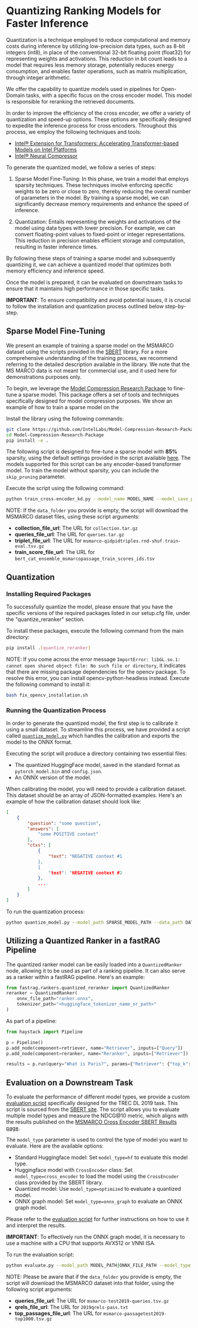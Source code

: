 # Quantizing Ranking Models for Faster Inference

Quantization is a technique employed to reduce computational and memory costs during inference by utilizing low-precision data types, such as 8-bit integers (int8), in place of the conventional 32-bit floating point (float32) for representing weights and activations. This reduction in bit count leads to a model that requires less memory storage, potentially reduces energy consumption, and enables faster operations, such as matrix multiplication, through integer arithmetic.

We offer the capability to quantize models used in pipelines for Open-Domain tasks, with a specific focus on the cross encoder model. This model is responsible for reranking the retrieved documents.

In order to improve the efficiency of the cross encoder, we offer a variety of quantization and speed-up options. These options are specifically designed to expedite the inference process for cross encoders. Throughout this process, we employ the following techniques and tools:

* [Intel® Extension for Transformers: Accelerating Transformer-based Models on Intel Platforms](https://github.com/intel/intel-extension-for-transformers)
* [Intel® Neural Compressor](https://github.com/intel/neural-compressor)

To generate the quantized model, we follow a series of steps:

1. Sparse Model Fine-Tuning: In this phase, we train a model that employs sparsity techniques. These techniques involve enforcing specific weights to be zero or close to zero, thereby reducing the overall number of parameters in the model. By training a sparse model, we can significantly decrease memory requirements and enhance the speed of inference.

2. Quantization: Entails representing the weights and activations of the model using data types with lower precision. For example, we can convert floating-point values to fixed-point or integer representations. This reduction in precision enables efficient storage and computation, resulting in faster inference times.

By following these steps of training a sparse model and subsequently quantizing it, we can achieve a quantized model that optimizes both memory efficiency and inference speed.

Once the model is prepared, it can be evaluated on downstream tasks to ensure that it maintains high performance in those specific tasks.

**IMPORTANT**: To ensure compatibility and avoid potential issues, it is crucial to follow the installation and quantization process outlined below step-by-step.

## Sparse Model Fine-Tuning

We present an example of training a sparse model on the MSMARCO dataset using the scripts provided in the [SBERT](https://github.com/UKPLab/sentence-transformers/tree/master/examples/training/ms_marco) library. For a more comprehensive understanding of the training process, we recommend referring to the detailed description available in the library. We note that the MS MARCO data is not meant for commercial use, and it used here for demonstrations purposes only.

To begin, we leverage the [Model Compression Research Package](https://github.com/IntelLabs/Model-Compression-Research-Package) to fine-tune a sparse model. This package offers a set of tools and techniques specifically designed for model compression purposes. We show an example of how to train a sparse model on the

Install the library using the following commands:

```bash
git clone https://github.com/IntelLabs/Model-Compression-Research-Package
cd Model-Compression-Research-Package
pip install -e .
```

The following script is designed to fine-tune a sparse model with **85%** sparsity, using the default settings provided in the script available [here](https://huggingface.co/Intel/bert-base-uncased-sparse-85-unstructured-pruneofa). The models supported for this script can be any encoder-based transformer model. To train the model without sparsity, you can include the `skip_pruning` parameter.

Execute the script using the following command:

```sh
python train_cross-encoder_kd.py --model_name MODEL_NAME --model_save_path SAVE_PATH --data_folder DATA_FOLDER
```

NOTE: If the `data_folder` you provide is empty, the script will download the MSMARCO dataset files, using these script arguments:

* **collection_file_url**: The URL for `collection.tar.gz`
* **queries_file_url**: The URL for `queries.tar.gz`
* **triplet_file_url**: The URL for `msmarco-qidpidtriples.rnd-shuf.train-eval.tsv.gz`
* **train_score_file_url**: The URL for `bert_cat_ensemble_msmarcopassage_train_scores_ids.tsv`

## Quantization

### Installing Required Packages

To successfully quantize the model, please ensure that you have the specific versions of the required packages listed in our setup.cfg file, under the "quantize_reranker" section.

To install these packages, execute the following command from the main directory:

```sh
pip install .[quantize_reranker]
```

NOTE: If you come across the error message `ImportError: libGL.so.1: cannot open shared object file: No such file or directory`, it indicates that there are missing package dependencies for the opencv package. To resolve this error, you can install opencv-python-headless instead. Execute the following command to install it:

```sh
bash fix_opencv_installation.sh
```

### Running the Quantization Process

In order to generate the quantized model, the first step is to calibrate it using a small dataset. To streamline this process, we have provided a script called [`quantize_model.py`](quantize_model.py) which handles the calibration and exports the model to the ONNX format.

Executing the script will produce a directory containing two essential files:

* The quantized HuggingFace model, saved in the standard format as `pytorch_model.bin` and `config.json`.
* An ONNX version of the model.

When calibrating the model, you will need to provide a calibration dataset. This dataset should be an array of JSON-formatted examples. Here's an example of how the calibration dataset should look like:

```json
[
    {
        "question": "some question",
        "answers": [
            "some POSITIVE context"
        ],
        "ctxs": [
            {
                "text": "NEGATIVE context #1
            },
            {
                "text": "NEGATIVE context #2
            },
            ...
        ]
    }
]
```

To run the quantization process:

```sh
python quantize_model.py --model_path SPARSE_MODEL_PATH --data_path DATA_PATH
```

## Utilizing a Quantized Ranker in a fastRAG Pipeline

The quantized ranker model can be easily loaded into a `QuantizedRanker` node, allowing it to be used as part of a ranking pipeline. It can also serve as a ranker within a fastRAG pipeline.
Here's an example:

```python
from fastrag.rankers.quantized_reranker import QuantizedRanker
reranker = QuantizedRanker(
    onnx_file_path="ranker.onnx",
    tokenizer_path="<huggingface_tokenizer_name_or_path>"
)
```

As part of a pipeline:

```python
from haystack import Pipeline

p = Pipeline()
p.add_node(component=retriever, name="Retriever", inputs=["Query"])
p.add_node(component=reranker, name="Reranker", inputs=["Retriever"])

results = p.run(query="What is Paris?", params={"Retriever": {"top_k": 30}, "Reranker": {"top_k": 10}})
```

## Evaluation on a Downstream Task

To evaluate the performance of different model types, we provide a custom [evaluation script](evaluate.py) specifically designed for the TREC DL 2019 task. This script is sourced from the [SBERT site](https://github.com/UKPLab/sentence-transformers/blob/master/examples/training/ms_marco/eval_cross-encoder-trec-dl.py). The script allows you to evaluate multiple model types and measure the NDCG@10 metric, which aligns with the results published on the [MSMARCO Cross Encoder SBERT Results page](https://www.sbert.net/docs/pretrained-models/ce-msmarco.html).

The `model_type` parameter is used to control the type of model you want to evaluate. Here are the available options:

* Standard Huggingface model: Set `model_type=hf` to evaluate this model type.
* Huggingface model with `CrossEncoder` class: Set `model_type=cross_encoder` to load the model using the `CrossEncoder` class provided by the SBERT library.
* Quantized model: Use `model_type=optimized` to evaluate a quantized model.
* ONNX graph model: Set `model_type=onnx_graph` to evaluate an ONNX graph model.

Please refer to the [evaluation script](evaluate.py) for further instructions on how to use it and interpret the results.

**IMPORTANT**: To effectively run the ONNX graph model, it is necessary to use a machine with a CPU that supports AVX512 or VNNI ISA.

To run the evaluation script:

```sh
python evaluate.py --model_path MODEL_PATH|ONNX_FILE_PATH --model_type onnx_graph|optimized|hf|cross_encoder --tokenizer_path TOKENIZER_PATH
```

NOTE: Please be aware that if the `data_folder` you provide is empty, the script will download the MSMARCO dataset into that folder, using the following script arguments:

* **queries_file_url**: The URL for `msmarco-test2019-queries.tsv.gz`
* **qrels_file_url**: The URL for `2019qrels-pass.txt`
* **top_passages_file_url**: The URL for `msmarco-passagetest2019-top1000.tsv.gz`
